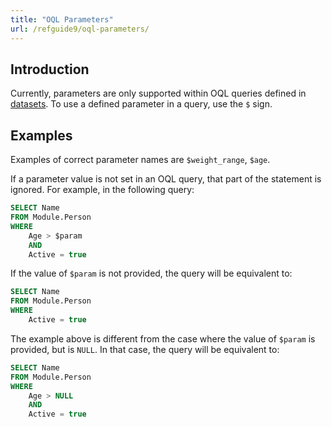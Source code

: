 ```yaml
---
title: "OQL Parameters"
url: /refguide9/oql-parameters/
---
```


## Introduction

Currently, parameters are only supported within OQL queries defined in [datasets](/refguide9/data-sets/). To use a defined parameter in a query, use the `$` sign.

## Examples

Examples of correct parameter names are `$weight_range`, `$age`.

If a parameter value is not set in an OQL query, that part of the statement is ignored. For example, in the following query:

```sql {linenos=false}
SELECT Name
FROM Module.Person
WHERE
    Age > $param 
    AND
    Active = true
```

If the value of `$param` is not provided, the query will be equivalent to:

```sql {linenos=false}
SELECT Name
FROM Module.Person
WHERE
    Active = true
```

The example above is different from the case where the value of `$param` is provided, but is `NULL`. In that case, the query will be equivalent to:

```sql {linenos=false}
SELECT Name
FROM Module.Person
WHERE
    Age > NULL
    AND
    Active = true
```
